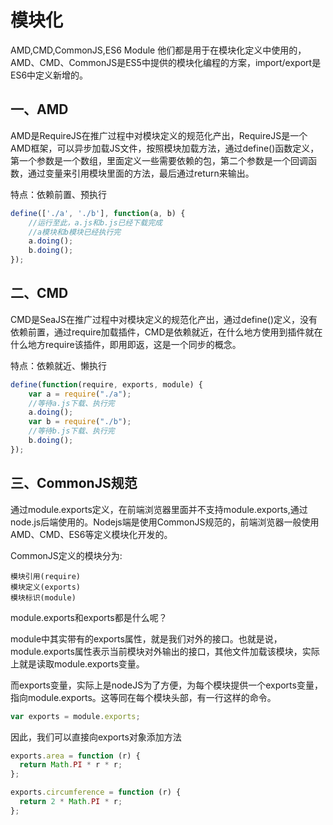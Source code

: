 # 模块化
AMD,CMD,CommonJS,ES6 Module 他们都是用于在模块化定义中使用的，
AMD、CMD、CommonJS是ES5中提供的模块化编程的方案，import/export是ES6中定义新增的。
## 一、AMD
AMD是RequireJS在推广过程中对模块定义的规范化产出，RequireJS是一个AMD框架，可以异步加载JS文件，按照模块加载方法，通过define()函数定义，第一个参数是一个数组，里面定义一些需要依赖的包，第二个参数是一个回调函数，通过变量来引用模块里面的方法，最后通过return来输出。

特点：依赖前置、预执行
```js
define(['./a', './b'], function(a, b) {
    //运行至此，a.js和b.js已经下载完成
    //a模块和b模块已经执行完
    a.doing();
    b.doing();
});
```
## 二、CMD
CMD是SeaJS在推广过程中对模块定义的规范化产出，通过define()定义，没有依赖前置，通过require加载插件，CMD是依赖就近，在什么地方使用到插件就在什么地方require该插件，即用即返，这是一个同步的概念。

特点：依赖就近、懒执行
```js
define(function(require, exports, module) {
    var a = require("./a");
    //等待a.js下载、执行完
    a.doing();
    var b = require("./b");
    //等待b.js下载、执行完
    b.doing();
});
```
## 三、CommonJS规范
通过module.exports定义，在前端浏览器里面并不支持module.exports,通过node.js后端使用的。Nodejs端是使用CommonJS规范的，前端浏览器一般使用AMD、CMD、ES6等定义模块化开发的。

CommonJS定义的模块分为:
```
模块引用(require)
模块定义(exports)
模块标识(module)
```
module.exports和exports都是什么呢？

module中其实带有的exports属性，就是我们对外的接口。也就是说，module.exports属性表示当前模块对外输出的接口，其他文件加载该模块，实际上就是读取module.exports变量。

而exports变量，实际上是nodeJS为了方便，为每个模块提供一个exports变量，指向module.exports。这等同在每个模块头部，有一行这样的命令。
```js
var exports = module.exports;
```
因此，我们可以直接向exports对象添加方法
```js
exports.area = function (r) {
  return Math.PI * r * r;
};

exports.circumference = function (r) {
  return 2 * Math.PI * r;
};
```